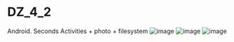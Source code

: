 # DZ_4_2
Android. Seconds Activities + photo + filesystem
![image](https://user-images.githubusercontent.com/58872563/76626335-309d3c00-6563-11ea-8621-833f52681c79.png)
![image](https://user-images.githubusercontent.com/58872563/76626418-575b7280-6563-11ea-8aa5-a5f7784b7201.png)
![image](https://user-images.githubusercontent.com/58872563/76626548-87a31100-6563-11ea-8e5b-c43456d9ec1c.png)
